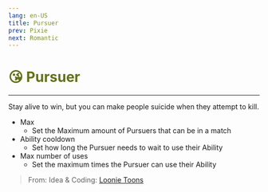 ```yaml
---
lang: en-US
title: Pursuer
prev: Pixie
next: Romantic
---
```


# <font color="#617218">😘 <b>Pursuer</b></font> <Badge text="Benign" type="tip" vertical="middle"/>
---

Stay alive to win, but you can make people suicide when they attempt to kill.
* Max
  * Set the Maximum amount of Pursuers that can be in a match
* Ability cooldown
  * Set how long the Pursuer needs to wait to use their Ability
* Max number of uses
  * Set the maximum times the Pursuer can use their Ability

> From: Idea & Coding: [Loonie Toons](https://github.com/Loonie-Toons)
